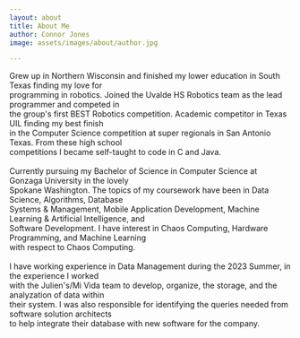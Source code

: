 ```yaml
---
layout: about
title: About Me
author: Connor Jones
image: assets/images/about/author.jpg

---
```


Grew up in Northern Wisconsin and finished my lower education in South Texas finding my love for<br>
programming in robotics. Joined the Uvalde HS Robotics team as the lead programmer and competed in<br>
the group's first BEST Robotics competition. Academic competitor in Texas UIL finding my best finish<br>
in the Computer Science competition at super regionals in San Antonio Texas. From these high school<br>
competitions I became self-taught to code in C and Java.<br>
<br>
Currently pursuing my Bachelor of Science in Computer Science at Gonzaga University in the lovely<br>
Spokane Washington. The topics of my coursework have been in Data Science, Algorithms, Database<br>
Systems & Management, Mobile Application Development, Machine Learning & Artificial Intelligence, and<br>
Software Development. I have interest in Chaos Computing, Hardware Programming, and Machine Learning<br>
with respect to Chaos Computing.<br>
<br>
I have working experience in Data Management during the 2023 Summer, in the experience I worked<br>
with the Julien's/Mi Vida team to develop, organize, the storage, and the analyzation of data within<br>
their system. I was also responsible for identifying the queries needed from software solution architects<br>
to help integrate their database with new software for the company.<br>